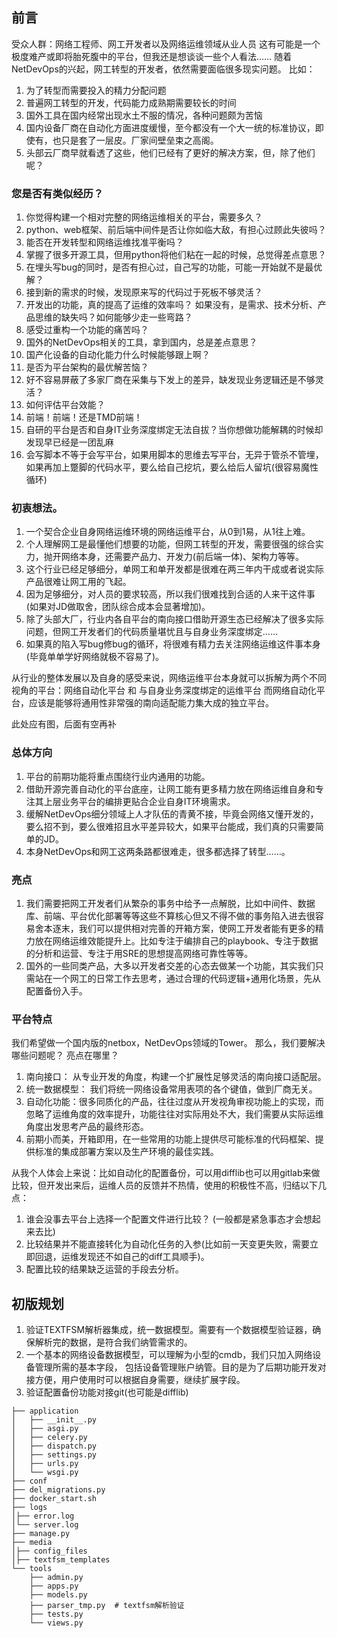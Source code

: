 ## 前言
受众人群：网络工程师、网工开发者以及网络运维领域从业人员
这有可能是一个极度难产或即将胎死腹中的平台，但我还是想谈谈一些个人看法……
随着NetDevOps的兴起，网工转型的开发者，依然需要面临很多现实问题。
比如：
1. 为了转型而需要投入的精力分配问题
2. 普遍网工转型的开发，代码能力成熟期需要较长的时间
3. 国外工具在国内经常出现水土不服的情况，各种问题颇为苦恼
4. 国内设备厂商在自动化方面进度缓慢，至今都没有一个大一统的标准协议，即使有，也只是套了一层皮。厂家间壁垒束之高阁。
5. 头部云厂商早就看透了这些，他们已经有了更好的解决方案，但，除了他们呢？

### 您是否有类似经历？
1. 你觉得构建一个相对完整的网络运维相关的平台，需要多久？
2. python、web框架、前后端中间件是否让你如临大敌，有担心过顾此失彼吗？
3. 能否在开发转型和网络运维找准平衡吗？
4. 掌握了很多开源工具，但用python将他们粘在一起的时候，总觉得差点意思？
5. 在埋头写bug的同时，是否有担心过，自己写的功能，可能一开始就不是最优解？
6. 接到新的需求的时候，发现原来写的代码过于死板不够灵活？
7. 开发出的功能，真的提高了运维的效率吗？ 如果没有，是需求、技术分析、产品思维的缺失吗？如何能够少走一些弯路？
8. 感受过重构一个功能的痛苦吗？
9. 国外的NetDevOps相关的工具，拿到国内，总是差点意思？
10. 国产化设备的自动化能力什么时候能够跟上啊？
11. 是否为平台架构的最优解苦恼？
12. 好不容易屏蔽了多家厂商在采集与下发上的差异，缺发现业务逻辑还是不够灵活？
13. 如何评估平台效能？
14. 前端！前端！还是TMD前端！
15. 自研的平台是否和自身IT业务深度绑定无法自拔？当你想做功能解耦的时候却发现早已经是一团乱麻
16. 会写脚本不等于会写平台，如果用脚本的思维去写平台，无异于管杀不管埋，如果再加上蹩脚的代码水平，要么给自己挖坑，要么给后人留坑(很容易魔性循环)


### 初衷想法。
1. 一个契合企业自身网络运维环境的网络运维平台，从0到1易，从1往上难。
2. 个人理解网工是最懂他们想要的功能，但网工转型的开发，需要很强的综合实力，抛开网络本身，还需要产品力、开发力(前后端一体)、架构力等等。
3. 这个行业已经足够细分，单网工和单开发都是很难在两三年内干成或者说实际产品很难让网工用的飞起。
4. 因为足够细分，对人员的要求较高，所以我们很难找到合适的人来干这件事(如果对JD做取舍，团队综合成本会显著增加)。
5. 除了头部大厂，行业内各自平台的南向接口借助开源生态已经解决了很多实际问题，但网工开发者们的代码质量堪忧且与自身业务深度绑定……
6. 如果真的陷入写bug修bug的循环，将很难有精力去关注网络运维这件事本身(毕竟单单学好网络就极不容易了)。


从行业的整体发展以及自身的感受来说，网络运维平台本身就可以拆解为两个不同视角的平台：网络自动化平台 和 与自身业务深度绑定的运维平台
而网络自动化平台，应该是能够将通用性非常强的南向适配能力集大成的独立平台。

此处应有图，后面有空再补

### 总体方向
1. 平台的前期功能将重点围绕行业内通用的功能。
2. 借助开源完善自动化的平台底座，让网工能有更多精力放在网络运维自身和专注其上层业务平台的编排更贴合企业自身IT环境需求。
3. 缓解NetDevOps细分领域上人才队伍的青黄不接，毕竟会网络又懂开发的，要么招不到，要么很难招且水平差异较大，如果平台能成，我们真的只需要简单的JD。
4. 本身NetDevOps和网工这两条路都很难走，很多都选择了转型……。

### 亮点
1. 我们需要把网工开发者们从繁杂的事务中给予一点解脱，比如中间件、数据库、前端、平台优化部署等等这些不算核心但又不得不做的事务陷入进去很容易舍本逐末，我们可以提供相对完善的开箱方案，使网工开发者能有更多的精力放在网络运维效能提升上。比如专注于编排自己的playbook、专注于数据的分析和运营、专注于用SRE的思想提高网络可靠性等等。
2. 国外的一些同类产品，大多以开发者交差的心态去做某一个功能，其实我们只需站在一个网工的日常工作去思考，通过合理的代码逻辑+通用化场景，先从配置备份入手。


### 平台特点
我们希望做一个国内版的netbox，NetDevOps领域的Tower。
那么，我们要解决哪些问题呢？ 亮点在哪里？
1. 南向接口： 从专业开发的角度，构建一个扩展性足够灵活的南向接口适配层。
2. 统一数据模型： 我们将统一网络设备常用表项的各个键值，做到厂商无关。
3. 自动化功能：很多同质化的产品，往往过度从开发视角审视功能上的实现，而忽略了运维角度的效率提升，功能往往对实际用处不大，我们需要从实际运维角度出发思考产品的最终形态。
4. 前期小而美，开箱即用，在一些常用的功能上提供尽可能标准的代码框架、提供标准的集成部署方案以及生产环境的最佳实践。

从我个人体会上来说：比如自动化的配置备份，可以用difflib也可以用gitlab来做比较，但开发出来后，运维人员的反馈并不热情，使用的积极性不高，归结以下几点：
1. 谁会没事去平台上选择一个配置文件进行比较？ (一般都是紧急事态才会想起来去比)
2. 比较结果并不能直接转化为自动化任务的入参(比如前一天变更失败，需要立即回退，运维发现还不如自己的diff工具顺手)。
3. 配置比较的结果缺乏运营的手段去分析。



## 初版规划
1. 验证TEXTFSM解析器集成，统一数据模型。需要有一个数据模型验证器，确保解析完的数据，是符合我们纳管需求的。
2. 一个基本的网络设备数据模型，可以理解为小型的cmdb，我们只加入网络设备管理所需的基本字段，
包括设备管理账户纳管。目的是为了后期功能开发对接方便，用户使用时可以根据自身需要，继续扩展字段。
3. 验证配置备份功能对接git(也可能是difflib)




```angular2html
├── application
│   ├── __init__.py
│   ├── asgi.py
│   ├── celery.py
│   ├── dispatch.py
│   ├── settings.py
│   ├── urls.py
│   └── wsgi.py
├── conf
├── del_migrations.py
├── docker_start.sh
├── logs
│├── error.log
│└── server.log
├── manage.py
├── media
│├── config_files
│├── textfsm_templates
└── tools
    ├── admin.py
    ├── apps.py
    ├── models.py
    ├── parser_tmp.py  # textfsm解析验证
    ├── tests.py
    └── views.py

```